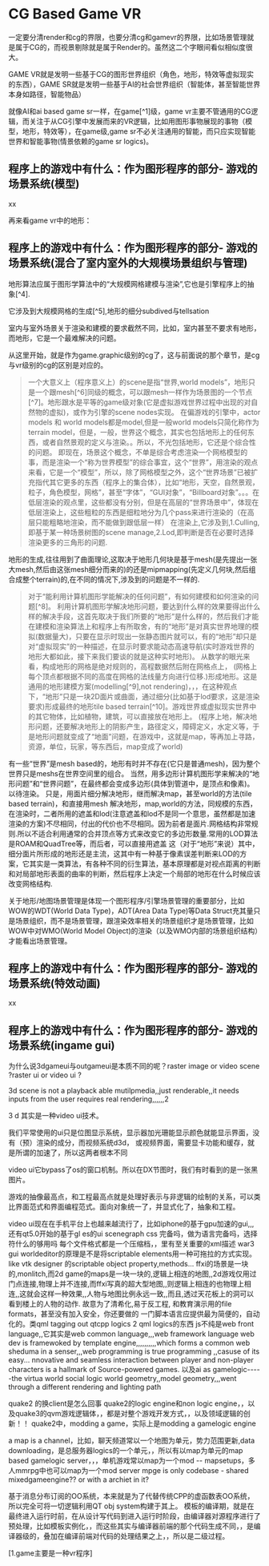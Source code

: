 ﻿CG Based Game VR
=============

一定要分清render和cg的界限，也要分清cg和gamevr的界限，比如场景管理就是属于CG的，而视景剔除就是属于Render的。虽然这二个字眼间看似相似度很大。

GAME VR就是发明一些基于CG的图形世界组织（角色，地形，特效等虚拟现实的东西），GAME SR就是发明一些基于AI的社会世界组织（智能体，甚至智能世界本身如路径，智能物品）

就像AI和ai based game sr一样，在game[^1]级，game vr主要不管通用的CG逻辑，而关注于从CG引擎中发展而来的VR逻辑，比如用图形事物展现的事物（模型，地形，特效等），在game级,game sr不必关注通用的智能，而只应实现智能世界和智能事物(情景依赖的game sr logics)。







程序上的游戏中有什么：作为图形程序的部分- 游戏的场景系统(模型)
-------------

xx

再来看game vr中的地形：

程序上的游戏中有什么：作为图形程序的部分- 游戏的场景系统(混合了室内室外的大规模场景组织与管理)
-------------

地形算法应属于图形学算法中的“大规模网格建模与渲染”,它也是引擎程序上的抽象[^4].

它涉及到大规模网格的生成[^5],地形的细分subdived与tellsation

室内与室外场景关于渲染和建模的要求截然不同，比如，室内甚至不要求有地形，而地形，它是一个最难解决的问题。

从这里开始，就是作为game.graphic级别的cg了，这与前面说的那个章节，是cg与vr级别的cg的区别是对应的。
>一个大意义上（程序意义上）的scene是指“世界,world models”，地形只是一个跟mesh[^6]同级的概念，可以跟mesh一样作为场景图的一个节点[^7]。地形跟水是平等的game级对象(它是虚拟游戏世界过程中出现的对自然物的虚拟)，或作为引擎的scene nodes实现。 在偏游戏的引擎中，actor models 和 world models都是model,但是一般world models只简化称作为terrain model，但是，一般，世界这个概念，其实也包括地形上的任何东西，或者自然景观的定义与渲染。。所以，不光包括地形，它还是个综合性的问题。 即现在，场景这个概念，不单是综合考虑渲染一个网格模型的事，而是渲染一个“称为世界模型”的综合事宜，这个“世界”，用渲染的观点来看，它是一个“模型”，所以，除了网格模型之外，这个“世界场景”已被扩充指代其它更多的东西（程序上的集合体），比如“地形，天空，自然景观，粒子，角色模型，网格”，甚至“字体”，“GUI对象”，“Billboard对象”。。。在低层渲染的观点里，这些都没有分别，但是在高层的“世界场景中”，体现在低层渲染上，这些粗粒的东西是细粒地分为几个pass来进行渲染的（在高层只能粗略地渲染，而不能做到跟低层一样）
在渲染上,它涉及到,1.Culling,即基于某一种场景树图的scene manage,2.Lod,即判断是否在必要时选择渲染更多的三角形的问题.

地形的生成,往往用到了曲面理论,这取决于地形几何块是基于mesh(是先提出一张大mesh,然后由这张mesh细分而来的)的还是mipmapping(先定义几何块,然后组合成整个terrain)的,在不同的情况下,涉及到的问题是不一样的.

>对于“能利用计算机图形学能解决的任何问题”，有如何建模和如何渲染的问题[^8]。 利用计算机图形学解决地形问题，要达到什么样的效果要得出什么样的解决手段，这首先取决于我们所要的“地形”是什么样的，然后我们才能在建模和渲染算法上和程序上有所取舍，有的“地形”是对真实世界地理的模拟(数据量大)，只要在显示时现出一张静态图片就可以，有的“地形”却只是对“虚拟现实”的一种描述，在显示时要求能动态高速导航(实时游戏世界的地形大都如此，接下来我们要谈的就是这种实时地形)。 从数学的眼光来看，构成地形的网格是绝对规则的，高程数据然后附在网格点上， (网格上每个顶点都根据不同的高度在网格的法线量方向进行位移.)形成地形。这是通用的地形建模方案(modelling[^9],not rendering)，，，在这种观点下，“地形”只是一块2D面片或曲面，通过细分(比如基于lod要求，这是渲染要求)形成最终的地形tile based terrain[^10]。游戏世界或虚拟现实世界中的其它物体，比如植物，建筑，可以直接放在地形上。 (程序上地，解决地形问题，还要解决地形上的阴影产生，路径定义，障碍定义，水定义等，于是地形问题就变成了“地面”问题，在游戏中，这就是map，等再加上寻路，资源，单位，玩家，等东西后，map变成了world)

有一些“世界”是mesh based的，地形有时并不存在(它只是普通mesh)，因为整个世界只是meshs在世界空间里的组合。 当然，用多边形计算机图形学来解决的“地形问题”和“世界问题”，在最终都会变成多边形(具体到管道中，是顶点和像素)。以待渲染。 只是，用面片细分解决地形，继而解决map，甚至world的方法(tile based terrain)，和直接用mesh 解决地形，map,world的方法，同规模的东西，在渲染时，二者所用的遮盖和lod(注意遮盖和lod不是同一个意思，虽然都是加速渲染的方案)不尽相同，付出的代价也不尽相同。因为前者是面片.网格结构非常规则.所以不适合利用通常的合并顶点等方式来改变它的多边形数量.常用的LOD算法是ROAM和QuadTree等，而后者，可以直接用遮盖 这（对于“地形”来说）其中，细分面片所形成的地形还是主流，这其中有一种基于像素误差判断来LOD的方案，它其实是一类算法，有各种不同的衍生算法，基本原理都是对视点距离的判断和对局部地形表面的曲率的判断，然后程序上决定一个局部的地形在什么时候应该改变网格结构.

关于地形/地图场景管理是体现一个图形程序/引擎场景管理的重要部分，比如WOW的WDT(World Data Type)，ADT(Area Data Type)等Data Struct充其量只是场景组织，而不是场景管理，跟渲染效率相关的场景组织才是场景管理，比如WOW中对WMO(World Model Object)的渲染（以及WMO内部的场景组织结构）才能看出场景管理。

程序上的游戏中有什么：作为图形程序的部分- 游戏的场景系统(特效动画)
-------------

xx

程序上的游戏中有什么：作为图形程序的部分- 游戏的场景系统(ingame gui)
-------------

为什么说3dgameui与outgameui是本质不同的呢？raster image or video scene ?raster ui or video ui ?

3d scene is not a playback able mutilpmedia,,just renderable,,it needs inputs from the user
requires real rendering,,,,,,2


3 d 其实是一种video ui技术。

我们平常使用的ui只是位图显示系统，显示器加光珊能显示颜色就能显示界面，没有（预）渲染的成分，而视频系统d3d， 或视频界面，需要显卡功能和缓存，就是所谓的加速了，所以这两者根本不同

video ui它bypass了os的窗口机制。所以在DX节图时，我们有时看到的是一张黑图片。


游戏的抽像最高点，和工程最高点就是处理好表示与非逻辑的绘制的关系，可以类比界面范式和界面编程范式。面向对象统一了，并显式化了，抽象和工程。

video ui现在在手机平台上也越来越流行了，比如iphone的基于gpu加速的gui,,,还有qt5.0开始的基于gl es的ui scenegraph
css 完备吗，做为语言完备吗，选择符什么的够用吗
每个文件格式都是一个压缩档，，里有至关重要的xml描述
war3 gui worldeditor的原理是不是将scriptable elements用一种可拖拉的方式实现。like vtk designer 的scriptable object property,methods...
ffxi的场景是一块的,monlitch,而2d game的maps是一块一块的,逻辑上相连的地图,,2d游戏仅用过门点连接,物理上并不连接,而ffxi写真的超大型地图,,则逻辑上相连的也物理上相连,,这就会这样一种效果,,人物与地图比例永远一致,,而且,透过天花板上的洞可以看到楼上的人物的动作.
故意为了清希化,易于反工程, 和教育演示用的file formats，甚至没有加入安全，你还要做的
一门脚本语言应提供最为简便的，自动化的。类qml tagging out qtcpp logics 2 qml logics的东西
js不纯是web front language,,它其实是web common language,,,web framework language
web dev is framewoked by template engine,,,,,,,,,,which forms a common web sheduma
in a senser,,,web programming is true programming ,,casuse of its easy...
nnovative and seamless interaction between player and non-player characters is a hallmark of Source-powered games.
以及ai as gamelogic-----the virtua world social logic
world geometry,,model geometry,,,went through a different rendering and lighting path

quake2 的换client是怎么回事
quake2的logic engine和non logic engine，，以及quake3的qvm游戏逻辑体，，都是对整个游戏开发方式，，以及领域逻辑的创新！！
quake2中，modding a game，实际上是modding a gamelogic engine

a map is a channel，比如，聊天频道常以一个地图为单元，势力范围更新,data downloading，是总服务器logics的一个单元，，所以有以map为单元的map based gamelogic server，，，单机游戏常以map为一个mod -- mapsetups，多人mmrpg中也可以map为一个mod server
mpge is only codebase - shared mixedgameengine??
or with a archiet in it?

基于消息分布订阅的OO系统，本来就是为了代替传统CPP的虚函数表OO系统，所以完全可将一切逻辑利用QT obj system构建于其上。
模板的编译期，就是在最终进入运行时前，在从设计写代码到进入运行时阶段，由编译器对源程序进行了预处理，比如模板实例化，，而这些其实与编译器前端的那个代码生成不同，，是编译器级的，叠加在编译前端对代码的处理结果之上，，所以是二级过程。


[1.game主要是一种vr程序]